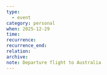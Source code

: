 ```yaml
---
type:
  - event
category: personal
when: 2025-12-29
time:
recurrence:
recurrence_end:
relation:
archive:
note: Departure flight to Australia
---
```

